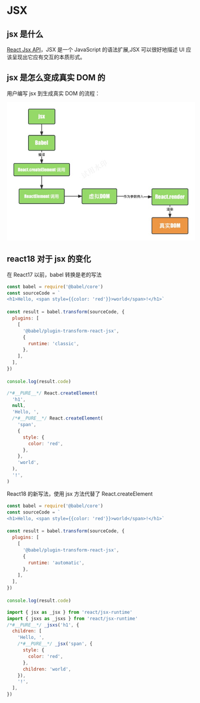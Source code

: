 # JSX

## jsx 是什么

[React Jsx API](https://zh-hans.legacy.reactjs.org/docs/introducing-jsx.html)，JSX 是一个 JavaScript 的语法扩展,JSX 可以很好地描述 UI 应该呈现出它应有交互的本质形式。

## jsx 是怎么变成真实 DOM 的

用户编写 jsx 到生成真实 DOM 的流程：

![jsx](./image/jsx.jpg)

## react18 对于 jsx 的变化

在 React17 以前，babel 转换是老的写法

```jsx
const babel = require('@babel/core')
const sourceCode = `
<h1>Hello, <span style={{color: 'red'}}>world</span>!</h1>`

const result = babel.transform(sourceCode, {
  plugins: [
    [
      '@babel/plugin-transform-react-jsx',
      {
        runtime: 'classic',
      },
    ],
  ],
})

console.log(result.code)
```

```jsx
/*#__PURE__*/ React.createElement(
  'h1',
  null,
  'Hello, ',
  /*#__PURE__*/ React.createElement(
    'span',
    {
      style: {
        color: 'red',
      },
    },
    'world',
  ),
  '!',
)
```

React18 的新写法，使用 jsx 方法代替了 React.createElement

```jsx
const babel = require('@babel/core')
const sourceCode = `
<h1>Hello, <span style={{color: 'red'}}>world</span>!</h1>`

const result = babel.transform(sourceCode, {
  plugins: [
    [
      '@babel/plugin-transform-react-jsx',
      {
        runtime: 'automatic',
      },
    ],
  ],
})

console.log(result.code)
```

```jsx
import { jsx as _jsx } from 'react/jsx-runtime'
import { jsxs as _jsxs } from 'react/jsx-runtime'
/*#__PURE__*/ _jsxs('h1', {
  children: [
    'Hello, ',
    /*#__PURE__*/ _jsx('span', {
      style: {
        color: 'red',
      },
      children: 'world',
    }),
    '!',
  ],
})
```
